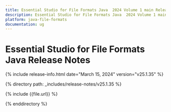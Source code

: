 ```yaml
---
title: Essential Studio for File Formats Java  2024 Volume 1 main Release Release Notes  
description: Essential Studio for File Formats Java  2024 Volume 1 main Release Release Notes  
platform: java-file-formats
documentation: ug
---
```


# Essential Studio for File Formats Java Release Notes  

{% include release-info.html date="March 15, 2024"   version="v25.1.35" %} 

{% directory path: _includes/release-notes/v25.1.35 %}

{% include {{file.url}} %}

{% enddirectory %}

